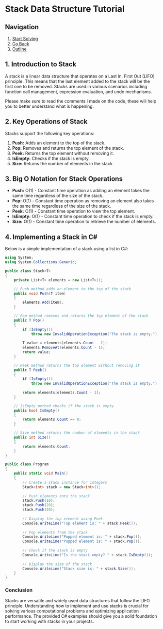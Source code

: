# Stack Data Structure Tutorial

## Navigation

1. [Start Solving](stack-problem.cs)
2. [Go Back](../../README.md)
3. [Outline](../outline.md)

## 1. Introduction to Stack

A stack is a linear data structure that operates on a Last In, First Out (LIFO) principle. This means that the last element added to the stack will be the first one to be removed. Stacks are used in various scenarios including function call management, expression evaluation, and undo mechanisms.

Please make sure to read the comments I made on the code, these will help you to better understand what is happening.

## 2. Key Operations of Stack

Stacks support the following key operations:
1. **Push:** Adds an element to the top of the stack.
2. **Pop:** Removes and returns the top element of the stack.
3. **Peek:** Returns the top element without removing it.
4. **IsEmpty:** Checks if the stack is empty.
5. **Size:** Returns the number of elements in the stack.

## 3. Big O Notation for Stack Operations

- **Push:** O(1) - Constant time operation as adding an element takes the same time regardless of the size of the stack.
- **Pop:** O(1) - Constant time operation as removing an element also takes the same time regardless of the size of the stack.
- **Peek:** O(1) - Constant time operation to view the top element.
- **IsEmpty:** O(1) - Constant time operation to check if the stack is empty.
- **Size:** O(1) - Constant time operation to retrieve the number of elements.

## 4. Implementing a Stack in C#

Below is a simple implementation of a stack using a list in C#:

```csharp
using System;
using System.Collections.Generic;

public class Stack<T>
{
    private List<T> elements = new List<T>();

    // Push method adds an element to the top of the stack
    public void Push(T item)
    {
        elements.Add(item);
    }

    // Pop method removes and returns the top element of the stack
    public T Pop()
    {
        if (IsEmpty())
            throw new InvalidOperationException("The stack is empty.");
        
        T value = elements[elements.Count - 1];
        elements.RemoveAt(elements.Count - 1);
        return value;
    }

    // Peek method returns the top element without removing it
    public T Peek()
    {
        if (IsEmpty())
            throw new InvalidOperationException("The stack is empty.");
        
        return elements[elements.Count - 1];
    }

    // IsEmpty method checks if the stack is empty
    public bool IsEmpty()
    {
        return elements.Count == 0;
    }

    // Size method returns the number of elements in the stack
    public int Size()
    {
        return elements.Count;
    }
}

public class Program
{
    public static void Main()
    {
        // Create a stack instance for integers
        Stack<int> stack = new Stack<int>();
        
        // Push elements onto the stack
        stack.Push(10);
        stack.Push(20);
        stack.Push(30);
        
        // Display the top element using Peek
        Console.WriteLine("Top element is: " + stack.Peek());
        
        // Pop elements from the stack
        Console.WriteLine("Popped element is: " + stack.Pop());
        Console.WriteLine("Popped element is: " + stack.Pop());
        
        // Check if the stack is empty
        Console.WriteLine("Is the stack empty? " + stack.IsEmpty());
        
        // Display the size of the stack
        Console.WriteLine("Stack size is: " + stack.Size());
    }
}
```
### Conclusion

Stacks are versatile and widely used data structures that follow the LIFO principle. Understanding how to implement and use stacks is crucial for solving various computational problems and optimizing application performance. The provided C# examples should give you a solid foundation to start working with stacks in your projects.